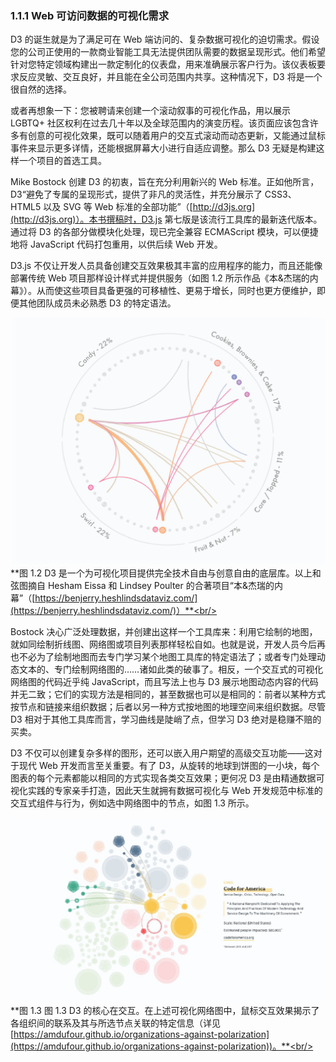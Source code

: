 ### 1.1.1 Web 可访问数据的可视化需求

D3 的诞生就是为了满足可在 Web 端访问的、复杂数据可视化的迫切需求。假设您的公司正使用的一款商业智能工具无法提供团队需要的数据呈现形式。他们希望针对您特定领域构建出一款定制化的仪表盘，用来准确展示客户行为。该仪表板要求反应灵敏、交互良好，并且能在全公司范围内共享。这种情况下，D3 将是一个很自然的选择。

或者再想象一下：您被聘请来创建一个滚动叙事的可视化作品，用以展示 LGBTQ+ 社区权利在过去几十年以及全球范围内的演变历程。该页面应该包含许多有创意的可视化效果，既可以随着用户的交互式滚动而动态更新，又能通过鼠标事件来显示更多详情，还能根据屏幕大小进行自适应调整。那么 D3 无疑是构建这样一个项目的首选工具。

Mike Bostock 创建 D3 的初衷，旨在充分利用新兴的 Web 标准。正如他所言，D3“避免了专属的呈现形式，提供了非凡的灵活性，并充分展示了 CSS3、HTML5 以及 SVG 等 Web 标准的全部功能”（[http://d3js.org](http://d3js.org)）。本书撰稿时，D3.js 第七版是该流行工具库的最新迭代版本。通过将 D3 的各部分做模块化处理，现已完全兼容 ECMAScript 模块，可以便捷地将 JavaScript 代码打包重用，以供后续 Web 开发。

D3.js 不仅让开发人员具备创建交互效果极其丰富的应用程序的能力，而且还能像部署传统 Web 项目那样设计样式并提供服务（如图 1.2 所示作品《本&杰瑞的内幕》）。从而使这些项目具备更强的可移植性、更易于增长，同时也更方便维护，即便其他团队成员未必熟悉 D3 的特定语法。

![图 1.2 D3 和弦图](../../../assets/1.2.png)<br/>**图 1.2 D3 是一个为可视化项目提供完全技术自由与创意自由的底层库。以上和弦图摘自 Hesham Eissa 和 Lindsey Poulter 的合著项目“本&杰瑞的内幕”（[https://benjerry.heshlindsdataviz.com/](https://benjerry.heshlindsdataviz.com/)）**<br/>

Bostock 决心广泛处理数据，并创建出这样一个工具库来：利用它绘制的地图，就如同绘制折线图、网络图或项目列表那样轻松自如。也就是说，开发人员今后再也不必为了绘制地图而去专门学习某个地图工具库的特定语法了；或者专门处理动态文本的、专门绘制网络图的……诸如此类的破事了。相反，一个交互式的可视化网络图的代码近乎纯 JavaScript，而且写法上也与 D3 展示地图动态内容的代码并无二致；它们的实现方法是相同的，甚至数据也可以是相同的：前者以某种方式按节点和链接来组织数据；后者以另一种方式按地图的地理空间来组织数据。尽管 D3 相对于其他工具库而言，学习曲线是陡峭了点，但学习 D3 绝对是稳赚不赔的买卖。

D3 不仅可以创建复杂多样的图形，还可以嵌入用户期望的高级交互功能——这对于现代 Web 开发而言至关重要。有了 D3，从旋转的地球到饼图的一小块，每个图表的每个元素都能以相同的方式实现各类交互效果；更何况 D3 是由精通数据可视化实践的专家亲手打造，因此天生就拥有数据可视化与 Web 开发规范中标准的交互式组件与行为，例如选中网络图中的节点，如图 1.3 所示。

![图 1.3 图 1.3 D3 的核心在交互](../../../assets/1.3.png)<br/>**图 1.3 图 1.3 D3 的核心在交互。在上述可视化网络图中，鼠标交互效果揭示了各组织间的联系及其与所选节点关联的特定信息（详见 [https://amdufour.github.io/organizations-against-polarization](https://amdufour.github.io/organizations-against-polarization))。**<br/>